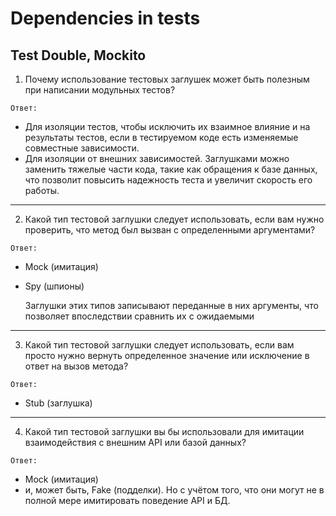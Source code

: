 # Dependencies in tests

## Test Double, Mockito

1. Почему использование тестовых заглушек может быть полезным при написании модульных тестов?

```Ответ:```
* Для изоляции тестов, чтобы исключить их взаимное влияние и на результаты тестов, 
если в тестируемом коде есть изменяемые совместные зависимости.
* Для изоляции от внешних зависимостей. Заглушками можно заменить тяжелые части кода, такие как 
обращения к базе данных, что позволит повысить надежность теста и увеличит скорость его работы.
---
2. Какой тип тестовой заглушки следует использовать, если вам нужно проверить, что метод был вызван с определенными аргументами?

```Ответ:```
* Mock (имитация)
* Spy (шпионы)

    Заглушки этих типов записывают переданные в них аргументы, что позволяет впоследствии сравнить их с ожидаемыми
---
3. Какой тип тестовой заглушки следует использовать, если вам просто нужно вернуть определенное значение или исключение в ответ на вызов метода?

```Ответ:```
* Stub (заглушка)
---
4. Какой тип тестовой заглушки вы бы использовали для имитации  взаимодействия с внешним API или базой данных?

```Ответ:```
* Mock (имитация)
* и, может быть, Fake (подделки). Но с учётом того, что они могут не в полной мере имитировать поведение API и БД.